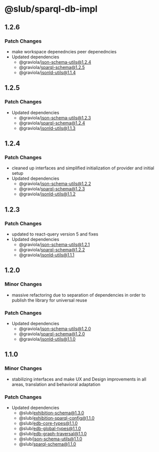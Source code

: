 # @slub/sparql-db-impl

## 1.2.6

### Patch Changes

- make workspace depenedncies peer depenedncies
- Updated dependencies
  - @graviola/json-schema-utils@1.2.4
  - @graviola/sparql-schema@1.2.5
  - @graviola/jsonld-utils@1.1.4

## 1.2.5

### Patch Changes

- Updated dependencies
  - @graviola/json-schema-utils@1.2.3
  - @graviola/sparql-schema@1.2.4
  - @graviola/jsonld-utils@1.1.3

## 1.2.4

### Patch Changes

- cleaned up interfaces and simplified initialization of provider and initial setup
- Updated dependencies
  - @graviola/json-schema-utils@1.2.2
  - @graviola/sparql-schema@1.2.3
  - @graviola/jsonld-utils@1.1.2

## 1.2.3

### Patch Changes

- updated to react-query version 5 and fixes
- Updated dependencies
  - @graviola/json-schema-utils@1.2.1
  - @graviola/sparql-schema@1.2.2
  - @graviola/jsonld-utils@1.1.1

## 1.2.0

### Minor Changes

- massive refactoring due to separation of dependencies in order to publish the library for universal reuse

### Patch Changes

- Updated dependencies
  - @graviola/json-schema-utils@1.2.0
  - @graviola/sparql-schema@1.2.0
  - @graviola/jsonld-utils@1.1.0

## 1.1.0

### Minor Changes

- stabilizing interfaces and make UX and Design improvements in all areas, translation and behavioral adaptation

### Patch Changes

- Updated dependencies
  - @slub/exhibition-schema@1.3.0
  - @slub/exhibition-sparql-config@1.1.0
  - @slub/edb-core-types@1.1.0
  - @slub/edb-global-types@1.1.0
  - @slub/edb-graph-traversal@1.1.0
  - @slub/json-schema-utils@1.1.0
  - @slub/sparql-schema@1.1.0
